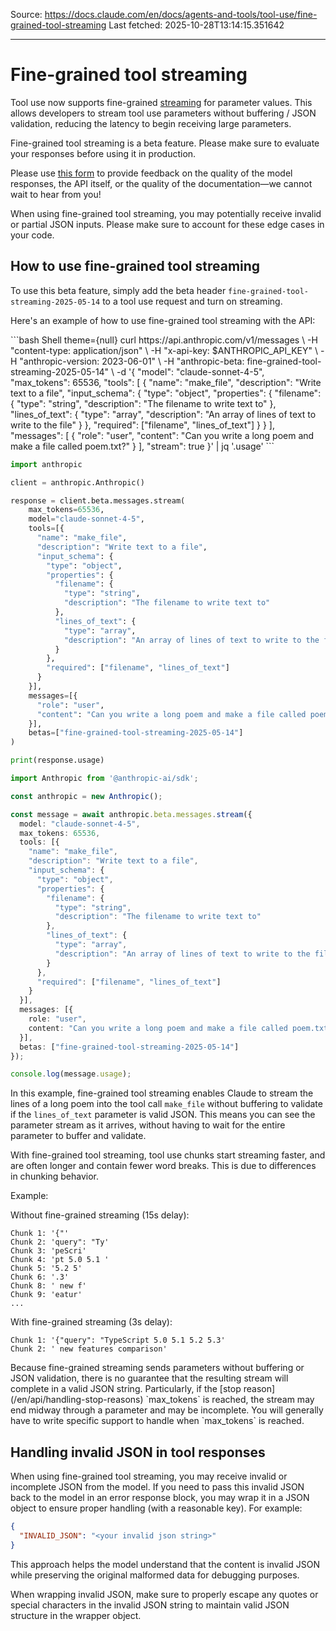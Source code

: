 Source: https://docs.claude.com/en/docs/agents-and-tools/tool-use/fine-grained-tool-streaming
Last fetched: 2025-10-28T13:14:15.351642

---

# Fine-grained tool streaming

Tool use now supports fine-grained [streaming](/en/docs/build-with-claude/streaming) for parameter values. This allows developers to stream tool use parameters without buffering / JSON validation, reducing the latency to begin receiving large parameters.

<Note>
  Fine-grained tool streaming is a beta feature. Please make sure to evaluate your responses before using it in production.

  Please use [this form](https://forms.gle/D4Fjr7GvQRzfTZT96) to provide feedback on the quality of the model responses, the API itself, or the quality of the documentation—we cannot wait to hear from you!
</Note>

<Warning>
  When using fine-grained tool streaming, you may potentially receive invalid or partial JSON inputs. Please make sure to account for these edge cases in your code.
</Warning>

## How to use fine-grained tool streaming

To use this beta feature, simply add the beta header `fine-grained-tool-streaming-2025-05-14` to a tool use request and turn on streaming.

Here's an example of how to use fine-grained tool streaming with the API:

<CodeGroup>
  ```bash Shell theme={null}
  curl https://api.anthropic.com/v1/messages \
    -H "content-type: application/json" \
    -H "x-api-key: $ANTHROPIC_API_KEY" \
    -H "anthropic-version: 2023-06-01" \
    -H "anthropic-beta: fine-grained-tool-streaming-2025-05-14" \
    -d '{
      "model": "claude-sonnet-4-5",
      "max_tokens": 65536,
      "tools": [
        {
          "name": "make_file",
          "description": "Write text to a file",
          "input_schema": {
            "type": "object",
            "properties": {
              "filename": {
                "type": "string",
                "description": "The filename to write text to"
              },
              "lines_of_text": {
                "type": "array",
                "description": "An array of lines of text to write to the file"
              }
            },
            "required": ["filename", "lines_of_text"]
          }
        }
      ],
      "messages": [
        {
          "role": "user",
          "content": "Can you write a long poem and make a file called poem.txt?"
        }
      ],
      "stream": true
    }' | jq '.usage'
  ```

  ```Python Python theme={null}
  import anthropic

  client = anthropic.Anthropic()

  response = client.beta.messages.stream(
      max_tokens=65536,
      model="claude-sonnet-4-5",
      tools=[{
        "name": "make_file",
        "description": "Write text to a file",
        "input_schema": {
          "type": "object",
          "properties": {
            "filename": {
              "type": "string",
              "description": "The filename to write text to"
            },
            "lines_of_text": {
              "type": "array",
              "description": "An array of lines of text to write to the file"
            }
          },
          "required": ["filename", "lines_of_text"]
        }
      }],
      messages=[{
        "role": "user",
        "content": "Can you write a long poem and make a file called poem.txt?"
      }],
      betas=["fine-grained-tool-streaming-2025-05-14"]
  )

  print(response.usage)
  ```

  ```TypeScript TypeScript theme={null}
  import Anthropic from '@anthropic-ai/sdk';

  const anthropic = new Anthropic();

  const message = await anthropic.beta.messages.stream({
    model: "claude-sonnet-4-5",
    max_tokens: 65536,
    tools: [{
      "name": "make_file",
      "description": "Write text to a file",
      "input_schema": {
        "type": "object",
        "properties": {
          "filename": {
            "type": "string",
            "description": "The filename to write text to"
          },
          "lines_of_text": {
            "type": "array",
            "description": "An array of lines of text to write to the file"
          }
        },
        "required": ["filename", "lines_of_text"]
      }
    }],
    messages: [{ 
      role: "user", 
      content: "Can you write a long poem and make a file called poem.txt?" 
    }],
    betas: ["fine-grained-tool-streaming-2025-05-14"]
  });

  console.log(message.usage);
  ```
</CodeGroup>

In this example, fine-grained tool streaming enables Claude to stream the lines of a long poem into the tool call `make_file` without buffering to validate if the `lines_of_text` parameter is valid JSON. This means you can see the parameter stream as it arrives, without having to wait for the entire parameter to buffer and validate.

<Note>
  With fine-grained tool streaming, tool use chunks start streaming faster, and are often longer and contain fewer word breaks. This is due to differences in chunking behavior.

  Example:

  Without fine-grained streaming (15s delay):

  ```
  Chunk 1: '{"'
  Chunk 2: 'query": "Ty'
  Chunk 3: 'peScri'
  Chunk 4: 'pt 5.0 5.1 '
  Chunk 5: '5.2 5'
  Chunk 6: '.3'
  Chunk 8: ' new f'
  Chunk 9: 'eatur'
  ...
  ```

  With fine-grained streaming (3s delay):

  ```
  Chunk 1: '{"query": "TypeScript 5.0 5.1 5.2 5.3'
  Chunk 2: ' new features comparison'
  ```
</Note>

<Warning>
  Because fine-grained streaming sends parameters without buffering or JSON validation, there is no guarantee that the resulting stream will complete in a valid JSON string.
  Particularly, if the [stop reason](/en/api/handling-stop-reasons) `max_tokens` is reached, the stream may end midway through a parameter and may be incomplete. You will generally have to write specific support to handle when `max_tokens` is reached.
</Warning>

## Handling invalid JSON in tool responses

When using fine-grained tool streaming, you may receive invalid or incomplete JSON from the model. If you need to pass this invalid JSON back to the model in an error response block, you may wrap it in a JSON object to ensure proper handling (with a reasonable key). For example:

```json  theme={null}
{
  "INVALID_JSON": "<your invalid json string>"
}
```

This approach helps the model understand that the content is invalid JSON while preserving the original malformed data for debugging purposes.

<Note>
  When wrapping invalid JSON, make sure to properly escape any quotes or special characters in the invalid JSON string to maintain valid JSON structure in the wrapper object.
</Note>
